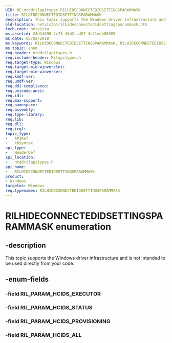```yaml
---
UID: NE:ntddrilapitypes.RILHIDECONNECTEDIDSETTINGSPARAMMASK
title: RILHIDECONNECTEDIDSETTINGSPARAMMASK
description: This topic supports the Windows driver infrastructure and is not intended to be used directly from your code.
old-location: netvista\rilhideconnectedidsettingsparammask.htm
tech.root: netvista
ms.assetid: 24d14690-4c74-46d2-ad57-3e21edb00509
ms.date: 05/02/2018
ms.keywords: RILHIDECONNECTEDIDSETTINGSPARAMMASK, RILHIDECONNECTEDIDSETTINGSPARAMMASK enumeration [Network Drivers Starting with Windows Vista], RIL_PARAM_HCIDS_ALL, RIL_PARAM_HCIDS_PROVISIONING, RIL_PARAM_HCIDS_STATUS, netvista.rilhideconnectedidsettingsparammask, ntddrilapitypes/RILHIDECONNECTEDIDSETTINGSPARAMMASK, ntddrilapitypes/RIL_PARAM_HCIDS_ALL, ntddrilapitypes/RIL_PARAM_HCIDS_PROVISIONING, ntddrilapitypes/RIL_PARAM_HCIDS_STATUS
ms.topic: enum
req.header: ntddrilapitypes.h
req.include-header: Rilapitypes.h
req.target-type: Windows
req.target-min-winverclnt: 
req.target-min-winversvr: 
req.kmdf-ver: 
req.umdf-ver: 
req.ddi-compliance: 
req.unicode-ansi: 
req.idl: 
req.max-support: 
req.namespace: 
req.assembly: 
req.type-library: 
req.lib: 
req.dll: 
req.irql: 
topic_type:
-	APIRef
-	kbSyntax
api_type:
-	HeaderDef
api_location:
-	ntddrilapitypes.h
api_name:
-	RILHIDECONNECTEDIDSETTINGSPARAMMASK
product:
- Windows
targetos: Windows
req.typenames: RILHIDECONNECTEDIDSETTINGSPARAMMASK
---
```


# RILHIDECONNECTEDIDSETTINGSPARAMMASK enumeration


## -description


This topic supports the Windows driver infrastructure and is not intended to be used directly from your code.


## -enum-fields




### -field RIL_PARAM_HCIDS_EXECUTOR


### -field RIL_PARAM_HCIDS_STATUS


### -field RIL_PARAM_HCIDS_PROVISIONING


### -field RIL_PARAM_HCIDS_ALL


